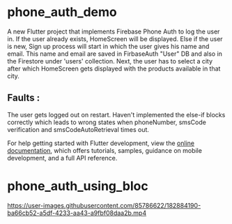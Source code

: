 # phone_auth_demo

A new Flutter project that implements Firebase Phone Auth to log the user in.
If the user already exists, HomeScreen will be displayed.
Else if the user is new, Sign up process will start in which the user gives his name and email. This name and email are saved in FirbaseAuth "User" DB and also in the Firestore under 'users' collection. 
Next, the user has to select a city after which HomeScreen gets displayed with the products available in that city.

## Faults :

The user gets logged out on restart.
Haven't implemented the else-if blocks correctly which leads to wrong states when phoneNumber, smsCode verification and smsCodeAutoRetrieval times out.

For help getting started with Flutter development, view the
[online documentation](https://docs.flutter.dev/), which offers tutorials,
samples, guidance on mobile development, and a full API reference.
# phone_auth_using_bloc


https://user-images.githubusercontent.com/85786622/182884190-ba66cb52-a5df-4233-aa43-a9fbf08daa2b.mp4

